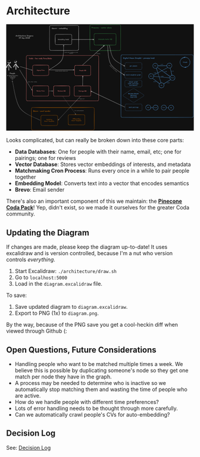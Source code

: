 # Architecture

![architecture diagram](./diagram.png)

Looks complicated, but can really be broken down into these core parts:

* **Data Databases**: One for people with their name, email, etc; one for pairings; one for reviews
* **Vector Database**: Stores vector embeddings of interests, and metadata
* **Matchmaking Cron Process**: Runs every once in a while to pair people together
* **Embedding Model**: Converts text into a vector that encodes semantics
* **Brevo**: Email sender

There's also an important component of this we maintain: the **[Pinecone Coda Pack](https://github.com/Auroratide/pinecone-coda-integration)**! Yep, didn't exist, so we made it ourselves for the greater Coda community.

## Updating the Diagram

If changes are made, please keep the diagram up-to-date! It uses excalidraw and is version controlled, because I'm a nut who version controls _everything_.

1. Start Excalidraw: `./architecture/draw.sh`
2. Go to `localhost:5000`
3. Load in the `diagram.excalidraw` file.

To save:

1. Save updated diagram to `diagram.excalidraw`.
2. Export to PNG (1x) to `diagram.png`.

By the way, because of the PNG save you get a cool-heckin diff when viewed through Github (:

## Open Questions, Future Considerations

* Handling people who want to be matched multiple times a week. We believe this is possible by duplicating someone's node so they get one match per node they have in the graph.
* A process may be needed to determine who is inactive so we automatically stop matching them and wasting the time of people who are active.
* How do we handle people with different time preferences?
* Lots of error handling needs to be thought through more carefully.
* Can we automatically crawl people's CVs for auto-embedding?

## Decision Log

See: [Decision Log](./DecisionLog.md)
